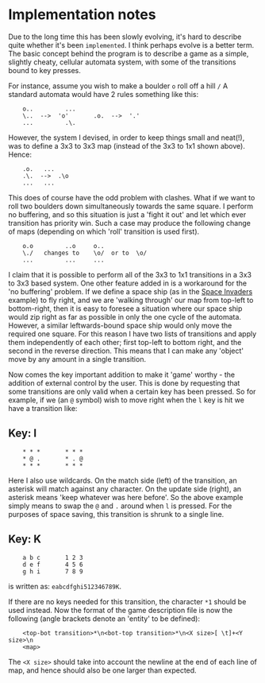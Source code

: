 # Implementation notes

Due to the long time this has been slowly evolving, it's hard to describe
quite whether it's been `implemented`. I think perhaps evolve is a better
term. The basic concept behind the program is to describe a game as a simple,
slightly cheaty, cellular automata system, with some of the transitions
bound to key presses.

For instance, assume you wish to make a boulder `o` roll off a hill `/`
A standard automata would have 2 rules something like this:

```
    o..			...
    \..  -->  'o'		.o.  -->  '.'
    ...			.\.
```

However, the system I devised, in order to keep things small and neat(!),
was to define a 3x3 to 3x3 map (instead of the 3x3 to 1x1 shown above).
Hence:

```
    .o.	  ...
    .\.  -->  .\o
    ...	  ...
```

This does of course have the odd problem with clashes. What if we want to roll
two boulders down simultaneously towards the same square.  I perform no
buffering, and so this situation is just a 'fight it out' and let which ever
transition has priority win. Such a case may produce the following change of
maps (depending on which 'roll' transition is used first).

```
    o.o			..o	    o..
    \./	  changes to	\o/  or to  \o/
    ...			...	    ...
```

I claim that it is possible to perform all of the 3x3 to 1x1 transitions in a
3x3 to 3x3 based system. One other feature added in is a workaround for the 'no
buffering' problem. If we define a space ship (as in the [Space
Invaders](https://en.wikipedia.org/wiki/Space_Invaders) example) to fly right,
and we are 'walking through' our map from top-left to bottom-right, then it is
easy to foresee a situation where our space ship would zip right as far as
possible in only the one cycle of the automata. However, a similar
leftwards-bound space ship would only move the required one square. For this
reason I have two lists of transitions and apply them independently of each
other; first top-left to bottom right, and the second in the reverse direction.
This means that I can make any 'object' move by any amount in a single
transition.

Now comes the key important addition to make it 'game' worthy - the
addition of external control by the user. This is done by requesting that
some transitions are only valid when a certain key has been pressed.
So for example, if we (an `@` symbol) wish to move right when the `l` key
is hit we have a transition like:

## Key: l

```
    * * *		* * *
    * @ .		* . @
    * * *		* * *
```

Here I also use wildcards. On the match side (left) of the transition, an
asterisk will match against any character. On the update side (right), an
asterisk means 'keep whatever was here before'. So the above example
simply means to swap the `@` and `.` around when `l` is pressed. For the
purposes of space saving, this transition is shrunk to a single line.

## Key: K

```
    a b c		1 2 3
    d e f		4 5 6
    g h i		7 8 9
```

is written as: `eabcdfghi512346789K`.

If there are no keys needed for this transition, the character `*1` should
be used instead. Now the format of the game description file is now
the following (angle brackets denote an 'entity' to be defined):


```
    <top-bot transition>*\n<bot-top transition>*\n<X size>[ \t]+<Y size>\n
    <map>
```

The `<X size>` should take into account the newline at the end of each line
of map, and hence should also be one larger than expected.


<!--

    Copyright © 1984-2024 by Landon Curt Noll. All Rights Reserved.

    You are free to share and adapt this file under the terms of this license:

	Creative Commons Attribution-ShareAlike 4.0 International (CC BY-SA 4.0)

    For more information, see:

	https://creativecommons.org/licenses/by-sa/4.0/

-->
